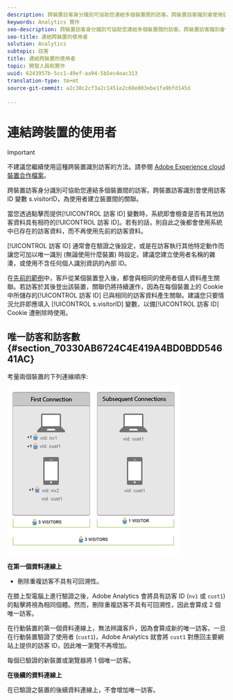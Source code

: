 ```yaml
---
description: 跨裝置訪客身分識別可協助您連結多個裝置間的訪客。跨裝置訪客識別會使用訪客 ID 變數 s.visitorID，為使用者建立裝置間的關聯。
keywords: Analytics 實作
seo-description: 跨裝置訪客身分識別可協助您連結多個裝置間的訪客。跨裝置訪客識別會使用訪客 ID 變數 s.visitorID，為使用者建立裝置間的關聯。
seo-title: 連結跨裝置的使用者
solution: Analytics
subtopic: 訪客
title: 連結跨裝置的使用者
topic: 開發人員和實作
uuid: 6243957b-5cc1-49ef-aa94-5b5ec4eac313
translation-type: tm+mt
source-git-commit: a2c38c2cf3a2c1451e2c60e003ebe1fa9bfd145d

---
```



# 連結跨裝置的使用者

>[!IMPORTANT]
>
>不建議您繼續使用這種跨裝置識別訪客的方法。請參閱 [Adobe Experience cloud裝置合作檔案](https://marketing.adobe.com/resources/help/en_US/mcdc/)。

跨裝置訪客身分識別可協助您連結多個裝置間的訪客。跨裝置訪客識別會使用訪客 ID 變數 s.visitorID，為使用者建立裝置間的關聯。

當您透過點擊而提供[!UICONTROL 訪客 ID] 變數時，系統即會檢查是否有其他訪客資料具有相符的[!UICONTROL 訪客 ID]。若有的話，則自此之後都會使用系統中已存在的訪客資料，而不再使用先前的訪客資料。

[!UICONTROL 訪客 ID] 通常會在驗證之後設定，或是在訪客執行其他特定動作而讓您可加以唯一識別 (無論使用什麼裝置) 時設定。建議您建立使用者名稱的雜湊，或使用不含任何個人識別資訊的內部 ID。

在[先前的範例](../../../implement/js-implementation/xdevice-visid/xdevice-connecting.md)中，客戶從某個裝置登入後，都會與相同的使用者個人資料產生關聯。若訪客於其後登出該裝置，關聯仍將持續運作，因為在每個裝置上的 Cookie 中所儲存的[!UICONTROL 訪客 ID] 已與相同的訪客資料產生關聯。建議您只要情況允許即應填入 [!UICONTROL s.visitorID] 變數，以備[!UICONTROL 訪客 ID] Cookie 遭刪除時使用。

## 唯一訪客和訪客數 {#section_70330AB6724C4E419A4BD0BDD54641AC}

考量兩個裝置的下列連線順序:

![](assets/xdevice-counts.png)

**在第一個資料連線上**

* 刪除重複訪客不具有可回溯性。

在膝上型電腦上進行驗證之後，Adobe Analytics 會將具有訪客 ID (`nv1` 或 `cust1`) 的點擊將視為相同個體。然而，刪除重複訪客不具有可回溯性，因此會算成 2 個唯一訪客。

在行動裝置的第一個資料連線上，無法辨識客戶，因為會算成新的唯一訪客。一旦在行動裝置驗證了使用者 (`cust1`)，Adobe Analytics 就會將 `cust1` 對應回主要網站上提供的訪客 ID，因此唯一瀏覽不再增加。

每個已驗證的新裝置或瀏覽器將 1 個唯一訪客。

**在後續的資料連線上**

在已驗證之裝置的後續資料連線上，不會增加唯一訪客。
